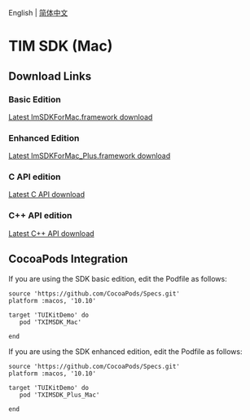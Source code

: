 English | [简体中文](./README.md)

# TIM SDK (Mac)

## Download Links

### Basic Edition
[Latest ImSDKForMac.framework download](https://im.sdk.qcloud.com/download/standard/5.1.62/TIM_SDK_Mac_latest_framework.zip)

### Enhanced Edition
[Latest ImSDKForMac_Plus.framework download](https://sdk-im-1252463788.cos.ap-hongkong.myqcloud.com/download/plus/6.0.1992/ImSDKForMac_Plus_6.0.1992.framework.zip)

### C API edition
[Latest C API download](https://im.sdk.cloud.tencent.cn/download/plus/6.0.1992/cross_platform/ImSDK_Mac_C_6.0.1992.framework.zip)

### C++ API edition
[Latest C++ API download](https://im.sdk.cloud.tencent.cn/download/plus/6.0.1992/cross_platform/ImSDK_Mac_CPP_6.0.1992.framework.zip)

## CocoaPods Integration
If you are using the SDK basic edition, edit the Podfile as follows:

```
source 'https://github.com/CocoaPods/Specs.git'
platform :macos, '10.10'

target 'TUIKitDemo' do
   pod 'TXIMSDK_Mac'

end

```

If you are using the SDK enhanced edition, edit the Podfile as follows:

```
source 'https://github.com/CocoaPods/Specs.git'
platform :macos, '10.10'

target 'TUIKitDemo' do
   pod 'TXIMSDK_Plus_Mac'

end

```
